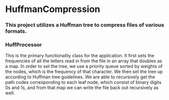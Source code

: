 # HuffmanCompression

### This project utilizes a Huffman tree to compress files of various formats. 

### HuffProcessor
  This is the primary functionality class for the application. It first sets the frequencies of all the letters read in from the file
  in an array that doubles as a map. In order to set the tree, we use a priority queue sorted by weights of the nodes, which is the 
  frequency of that character. We then set the tree up according to Huffman tree guidelines. We are able to recursively get the path
  codes corresponding to each leaf node, which consist of binary digits 0s and 1s, and from that map we can write the file back out 
  recursively as well. 
